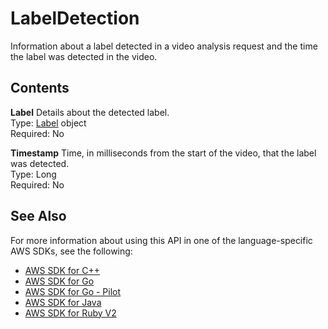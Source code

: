# LabelDetection<a name="API_LabelDetection"></a>

Information about a label detected in a video analysis request and the time the label was detected in the video\. 

## Contents<a name="API_LabelDetection_Contents"></a>

 **Label**   <a name="rekognition-Type-LabelDetection-Label"></a>
Details about the detected label\.  
Type: [Label](API_Label.md) object  
Required: No

 **Timestamp**   <a name="rekognition-Type-LabelDetection-Timestamp"></a>
Time, in milliseconds from the start of the video, that the label was detected\.  
Type: Long  
Required: No

## See Also<a name="API_LabelDetection_SeeAlso"></a>

For more information about using this API in one of the language\-specific AWS SDKs, see the following:
+  [AWS SDK for C\+\+](https://docs.aws.amazon.com/goto/SdkForCpp/rekognition-2016-06-27/LabelDetection) 
+  [AWS SDK for Go](https://docs.aws.amazon.com/goto/SdkForGoV1/rekognition-2016-06-27/LabelDetection) 
+  [AWS SDK for Go \- Pilot](https://docs.aws.amazon.com/goto/SdkForGoPilot/rekognition-2016-06-27/LabelDetection) 
+  [AWS SDK for Java](https://docs.aws.amazon.com/goto/SdkForJava/rekognition-2016-06-27/LabelDetection) 
+  [AWS SDK for Ruby V2](https://docs.aws.amazon.com/goto/SdkForRubyV2/rekognition-2016-06-27/LabelDetection) 